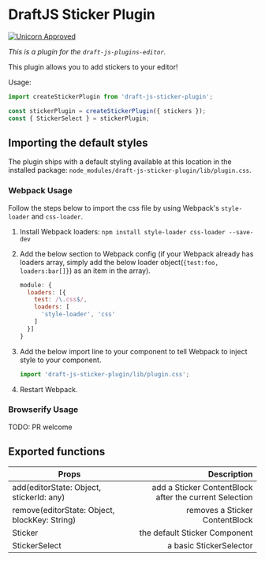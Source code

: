 # DraftJS Sticker Plugin

[![Unicorn Approved](https://img.shields.io/badge/draft--js-%E2%99%A5_unicorns-ff69b4.svg?logo=data%3Aimage%2Fpng%3Bbase64%2CiVBORw0KGgoAAAANSUhEUgAAABAAAAAQCAMAAAAoLQ9TAAACLlBMVEUAAAAAAAAA%2F%2F%2F%2F%2F%2F8AgICAgID%2FgP9VqlWqqqpAQEBAQICAgIC%2Fv78AAACZZpn%2FzP8AAABVVYBNTU0AAAAAAAAAAAAAAAAAABQAAAAAAAAAAAA8PEpXQ0oAAABpYmJ5c3kAAAAAAAAAAAAAAACZe6a7rr8ASxubeKKPj4tjTU1XKVdMfIFTM2xgQnihpZ9%2BWE7Jtc1CR3pbOWZTOVNWI1ZkiW54e3WHaFmbjnuUr69%2BW12cc3evi4%2B%2BmsHjx%2BWcv8SikK9JQmDWvNixiJDApL%2F14fVZRmuZiqaZkqediKTUudW0jaGEmJGwg4qxho6tt8RrT3WCUYG4mqR5i5rexd9gV4R5VHjNsdLOrtL%2F%2F%2F%2Bgiqahmba%2Fvr7Hv8LXwNfbz%2BH5%2Bvz5%2B%2Fz7%2FPz%2F%2F%2F%2Bvk7Szr7rFqco7PDzSuNHb1%2BX9%2Fv2OkLOSg52TgZ%2Bci6ehfa%2Bke5KotKawpre6ucG7qsTFxsXGpJnIxcDYzN7d2ufd4t%2Fk5Ozm6e7u8O7y9PL19fX3%2BPv%2B%2Fv3%2F%2F%2F99Vn2ZkbCdZpqil5aki6ulgrCpq8Wup8SysL62nZK9mbvBrMrCscjCytfGr87HqJnHwNjH18zH2dDLqL3OprrOz%2BPSrcLTutnVt9LV0%2BLX0cvX0uPX0uXYuNLZ1eTcu%2BDc6Ove4%2Bnk4efl5eXl5%2Bnl5%2Broy%2Bnpzerp6PLt7fbt7vTuz%2FD39%2Fj3%2BPf6%2B%2Fv84fz8%2FPz9%2Ff39%2F%2F79%2F%2F%2F%2B%2Fv7%2F%2F%2F7%2F%2F%2F%2Bs7OxmAAAAg3RSTlMAAQEBAgICAwMEBAQEBQUFBgYKCxESFRkaHB8mJicnKisxMjw8PEFCRF1ea293d32JjJSZoLO1tbfDzM7P0dHU2Nng4eLi4%2BPj4%2BPm5%2Bfo6%2Bzt7fDx9fX1%2BPr7%2B%2Fv7%2B%2Fv7%2B%2Fv7%2FPz8%2Ff39%2Ff7%2B%2Fv7%2B%2Fv7%2B%2Fv7%2B%2Fv7%2B%2Fv7%2B%2Fv7%2B%2Fv7%2B%2FheBNM0AAAEESURBVHgBHclje5thAIDRO8uyZVtmu7Zt27Zt201t27aRPv%2Bu79Xz9cC%2F%2FzxT8fvrH2PkL5B8d7AAHJ0sR41ACQp%2BhHnqf3DbjJlO9zDkPbziV%2Byye0Fdf0PjcaIektdoR%2FfVtHesVadcJ1khUWE%2Fm78nREtZ3nYc8BKDOXWn0GjEQcW5DyDHWaQVXopbcVF%2B5A9vMN3J3a%2B%2F0VzdHdYOhPCcn5H33UIIddvkbtdIAEqsF5MfSnKyzoZKV1tPg%2BCTd29x9snGTGr88FbzeiB8iRqsHPcyN9OymcpsmghGgW1Pgt03wGQso2jFDxlvdf%2FCu4%2FoVC3NL4TyRCGT4rNLhG%2B46yMRykvKLgts6QAAAABJRU5ErkJggg%3D%3D)](https://www.youtube.com/watch?v=9auOCbH5Ns4)

*This is a plugin for the `draft-js-plugins-editor`.*

This plugin allows you to add stickers to your editor!

Usage:

```js
import createStickerPlugin from 'draft-js-sticker-plugin';

const stickerPlugin = createStickerPlugin({ stickers });
const { StickerSelect } = stickerPlugin;
```

## Importing the default styles

The plugin ships with a default styling available at this location in the installed package:
`node_modules/draft-js-sticker-plugin/lib/plugin.css`.

### Webpack Usage
Follow the steps below to import the css file by using Webpack's `style-loader` and `css-loader`. 

1. Install Webpack loaders: `npm install style-loader css-loader --save-dev`
2. Add the below section to Webpack config (if your Webpack already has loaders array, simply add the below loader object(`{test:foo, loaders:bar[]}`) as an item in the array).

    ```js
    module: {
      loaders: [{
        test: /\.css$/,
        loaders: [
          'style-loader', 'css'
        ]
      }]
    }
    ```

3. Add the below import line to your component to tell Webpack to inject style to your component.

    ```js
    import 'draft-js-sticker-plugin/lib/plugin.css';
    ```
4. Restart Webpack.

### Browserify Usage

TODO: PR welcome

## Exported functions

| Props                                          | Description
| -----------------------------------------------|------------:|
| add(editorState: Object, stickerId: any) | add a Sticker ContentBlock after the current Selection|
| remove(editorState: Object, blockKey: String) | removes a Sticker ContentBlock|
| Sticker | the default Sticker Component |
| StickerSelect | a basic StickerSelector |
